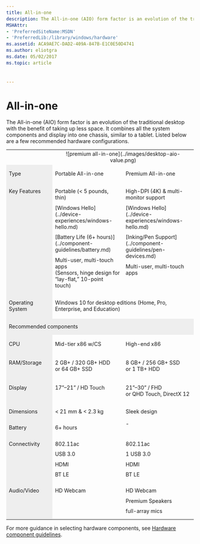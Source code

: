 ```yaml
---
title: All-in-one
description: The All-in-one (AIO) form factor is an evolution of the traditional desktop with the benefit of taking up less space. It combines all the system components and display into one chassis, similar to a tablet.
MSHAttr:
- 'PreferredSiteName:MSDN'
- 'PreferredLib:/library/windows/hardware'
ms.assetid: ACA9AE7C-DAD2-409A-847B-E1C0E50D4741
ms.author: eliotgra
ms.date: 05/02/2017
ms.topic: article


---
```


# All-in-one


The All-in-one (AIO) form factor is an evolution of the traditional desktop with the benefit of taking up less space. It combines all the system components and display into one chassis, similar to a tablet. Listed below are a few recommended hardware configurations.

<table>
<tbody valign="top">
<tr>
<td style="width: 15%;">&nbsp;</td>
<td colspan="2" style="width: 30%; text-align: center;">
![premium all-in-one](../images/desktop-aio-value.png)
</td>
</tr>
<tr>
<td bgcolor="EEEEEE"><p>Type</p></td>
<td style="width: 15%;">
<p>Portable All-in-one</p>
</td>
<td style="width: 15%;">
<p>Premium All-in-one</p>
</td>
</tr>
<tr>
<td bgcolor="EEEEEE"><p style="margin: .75em 0 .75em 0;">Key Features</p></td>
<td>
<p style="margin: .75em 0 .75em 0;">Portable (&lt;&nbsp;5&nbsp;pounds, thin)</p>
<p style="margin: .75em 0 .75em 0;">[Windows Hello](../device-experiences/windows-hello.md)</p>
<p style="margin: .75em 0 .75em 0;">[Battery Life (6+ hours)](../component-guidelines/battery.md)</p>
<p style="margin: .75em 0 .75em 0;">Multi-user, multi-touch apps<br/>(Sensors, hinge design for &ldquo;lay-flat,&rdquo; 10-point touch)</p>
</td>
<td>
<p style="margin: .75em 0 .75em 0;">High-DPI&nbsp;(4K) &amp; multi-monitor support</p>
<p style="margin: .75em 0 .75em 0;">[Windows Hello](../device-experiences/windows-hello.md)</p>
<p style="margin: .75em 0 .75em 0;">[Inking/Pen Support](../component-guidelines/pen-devices.md)</p>
<p style="margin: .75em 0 .75em 0;">Multi-user, multi-touch apps</p>
</td>
</tr>
<tr>
<td bgcolor="EEEEEE"><p>Operating System</p></td>
<td colspan="2"><p>Windows&nbsp;10 for desktop editions (Home, Pro, Enterprise, and Education)</p></td>
</tr>
<tr>
<td bgcolor="EEEEEE" colspan="3"><p style="margin: .75em 0 .75em 0;">Recommended components</p></td>
</tr>
<tr>
<td bgcolor="EEEEEE"><p>CPU</p></td>
<td><p>Mid-tier x86 w/CS</p></td>
<td><p>High-end x86</p></td>
</tr>
<tr>
<td bgcolor="EEEEEE"><p>RAM/Storage</p></td>
<td><p>2&nbsp;GB+&nbsp;/ 320&nbsp;GB+ HDD<br/>or 64&nbsp;GB+ SSD</p></td>
<td><p>8&nbsp;GB+&nbsp;/ 256&nbsp;GB+ SSD<br/>or 1&nbsp;TB+ HDD</p></td>
</tr>
<tr>
<td bgcolor="EEEEEE"><p>Display</P</td>
<td><p>17&rdquo;&ndash;21&rdquo;&nbsp;/ HD Touch</p></td>
<td><p>21&rdquo;&ndash;30&rdquo;&nbsp;/ FHD<br/>or QHD Touch, DirectX&nbsp;12</p></td>
</tr>
<tr>
<td bgcolor="EEEEEE"><p style="margin: .75em 0 .75em 0;">Dimensions</p></td>
<td><p style="margin: .75em 0 .75em 0;">&lt;&nbsp;21&nbsp;mm &amp; &lt;&nbsp;2.3&nbsp;kg</p></td>
<td><p style="margin: .75em 0 .75em 0;">Sleek design</td>
</tr>
<tr>
<td bgcolor="EEEEEE"><p style="margin: .75em 0 .75em 0;">Battery</p></td>
<td><p style="margin: .75em 0 .75em 0;">6+ hours</p></td>
<td>-</td>
</tr>
<tr>
<td bgcolor="EEEEEE"><p style="margin: .75em 0 .75em 0;">Connectivity</p></td>
<td>
<p style="margin: .75em 0 .75em 0;">802.11ac</p>
<p style="margin: .75em 0 .75em 0;">USB&nbsp;3.0</p>
<p style="margin: .75em 0 .75em 0;">HDMI</p>
<p style="margin: .75em 0 .75em 0;">BT&nbsp;LE</p>
</td>
<td>
<p style="margin: .75em 0 .75em 0;">802.11ac</p>
<p style="margin: .75em 0 .75em 0;">1&nbsp;USB&nbsp;3.0</p>
<p style="margin: .75em 0 .75em 0;">HDMI</p>
<p style="margin: .75em 0 .75em 0;">BT&nbsp;LE</td>
</tr>
<tr>
<td bgcolor="EEEEEE"><p style="margin: .75em 0 .75em 0;">Audio/Video</p></td>
<td><p style="margin: .75em 0 .75em 0;">HD Webcam</p></td>
<td>
<p style="margin: .75em 0 .75em 0;">HD Webcam</p>
<p style="margin: .75em 0 .75em 0;">Premium Speakers</p>
<p style="margin: .75em 0 .75em 0;">full-array mics</p></td>
</tr>
</tbody>
</table>


For more guidance in selecting hardware components, see [Hardware component guidelines](../component-guidelines/components.md).
